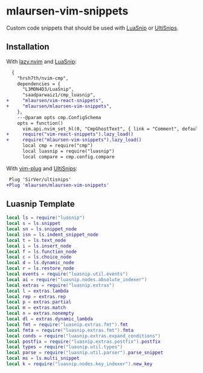 # mlaursen-vim-snippets

Custom code snippets that should be used with [LuaSnip] or [UltiSnips].

## Installation

With [lazy.nvim] and [LuaSnip]:

```diff
  {
    "hrsh7th/nvim-cmp",
    dependencies = {
      "L3MON4D3/LuaSnip",
      "saadparwaiz1/cmp_luasnip",
+     "mlaursen/vim-react-snippets",
+     "mlaursen/mlaursen-vim-snippets",
    },
    ---@param opts cmp.ConfigSchema
    opts = function()
      vim.api.nvim_set_hl(0, "CmpGhostText", { link = "Comment", default = true })
+     require("vim-react-snippets").lazy_load()
+     require("mlaursen-vim-snippets").lazy_load()
      local cmp = require("cmp")
      local luasnip = require("luasnip")
      local compare = cmp.config.compare
```

With [vim-plug] and [UltiSnips]:

```diff
 Plug 'SirVer/ultisnips'
+Plug 'mlaursen/mlaursen-vim-snippets'
```

## Luasnip Template

```lua
local ls = require("luasnip")
local s = ls.snippet
local sn = ls.snippet_node
local isn = ls.indent_snippet_node
local t = ls.text_node
local i = ls.insert_node
local f = ls.function_node
local c = ls.choice_node
local d = ls.dynamic_node
local r = ls.restore_node
local events = require("luasnip.util.events")
local ai = require("luasnip.nodes.absolute_indexer")
local extras = require("luasnip.extras")
local l = extras.lambda
local rep = extras.rep
local p = extras.partial
local m = extras.match
local n = extras.nonempty
local dl = extras.dynamic_lambda
local fmt = require("luasnip.extras.fmt").fmt
local fmta = require("luasnip.extras.fmt").fmta
local conds = require("luasnip.extras.expand_conditions")
local postfix = require("luasnip.extras.postfix").postfix
local types = require("luasnip.util.types")
local parse = require("luasnip.util.parser").parse_snippet
local ms = ls.multi_snippet
local k = require("luasnip.nodes.key_indexer").new_key
```

[luasnip]: https://github.com/L3MON4D3/LuaSnip
[ultisnips]: https://github.com/SirVer/ultisnips
[lazy.nvim]: https://github.com/folke/lazy.nvim
[vim-plug]: https://github.com/junegunn/vim-plug

